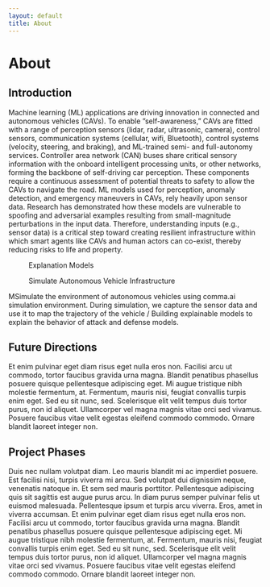 ```yaml
---
layout: default
title: About
---
```


<h1>About</h1>

<h2>Introduction</h2>

<p>Machine learning (ML) applications are driving innovation in connected and autonomous vehicles (CAVs). To enable ”self-awareness,” CAVs are fitted with a range of perception sensors (lidar, radar, ultrasonic, camera), control sensors, communication systems (cellular, wifi, Bluetooth), control systems (velocity, steering, and braking), and ML-trained semi- and full-autonomy services. 
    Controller area network (CAN) buses share critical sensory information with the onboard intelligent processing units, or other networks, forming the backbone of self-driving car perception. These components require a continuous assessment of potential threats to safety to allow the CAVs to navigate the road. ML models used for perception, anomaly detection, and emergency maneuvers in CAVs, rely heavily upon sensor data. 
    Research has demonstrated how these models are vulnerable to spoofing and adversarial examples resulting from small-magnitude perturbations in the input data. Therefore, understanding inputs (e.g., sensor data) is a critical step toward creating resilient infrastructure within which smart agents like CAVs and human actors can co-exist, thereby reducing risks to life and property.
</p>

<div class="flex">
    <figure>
        <img src="" alt="">
        <figcaption>Explanation Models</figcaption>
    </figure>
    <figure>
        <img src="" alt="">
        <figcaption>Simulate Autonomous Vehicle Infrastructure</figcaption>
    </figure>
</div>

<p>MSimulate the environment of autonomous vehicles using comma.ai simulation environment. During simulation, we capture the sensor data and use it to map the trajectory of the vehicle / Building explainable models to explain the behavior of attack and defense models.</p>

<h2>Future Directions</h2>
<p>Et enim pulvinar eget diam risus eget nulla eros non. Facilisi arcu ut commodo, tortor faucibus gravida urna magna. Blandit penatibus phasellus posuere quisque pellentesque adipiscing eget. Mi augue tristique nibh molestie fermentum, at. Fermentum, mauris nisi, feugiat convallis turpis enim eget. Sed eu sit nunc, sed. Scelerisque elit velit tempus duis tortor purus, non id aliquet. Ullamcorper vel magna magnis vitae orci sed vivamus. Posuere faucibus vitae velit egestas eleifend commodo commodo. Ornare blandit laoreet integer non.</p>

<h2>Project Phases</h2>
<p>Duis nec nullam volutpat diam. Leo mauris blandit mi ac imperdiet posuere. Est facilisi nisi, turpis viverra mi arcu. Sed volutpat dui dignissim neque, venenatis natoque in. Et sem sed mauris porttitor. Pellentesque adipiscing quis sit sagittis est augue purus arcu. In diam purus semper pulvinar felis ut euismod malesuada. Pellentesque ipsum et turpis arcu viverra. Eros, amet in viverra accumsan.
    Et enim pulvinar eget diam risus eget nulla eros non. Facilisi arcu ut commodo, tortor faucibus gravida urna magna. Blandit penatibus phasellus posuere quisque pellentesque adipiscing eget. Mi augue tristique nibh molestie fermentum, at. Fermentum, mauris nisi, feugiat convallis turpis enim eget. Sed eu sit nunc, sed. Scelerisque elit velit tempus duis tortor purus, non id aliquet. Ullamcorper vel magna magnis vitae orci sed vivamus. Posuere faucibus vitae velit egestas eleifend commodo commodo. Ornare blandit laoreet integer non.
</p>